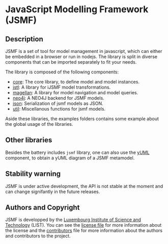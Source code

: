 # JavaScript Modelling Framework (JSMF)

## Description

JSMF is a set of tool for model management in javascript, which can either be
embedded in a browser or run in nodejs. The library is split in diverse
components that can be imported separately to fit your needs.

The library is composed of the following components:

- [core](https://git.list.lu/jsmf/jsmf-core): The core library, to define model and model instances.
- [jstl](https://git.list.lu/jsmf/jsmf-jstl): A library for iJSMF model transformations.
- [magellan](https://git.list.lu/jsmf/jsmf-magellan): A library for model navigation and model queries.
- [neo4j](https://git.list.lu/jsmf/jsmf-neo4j): A NEO4J backend for JSMF models.
- [json](https://git.list.lu/jsmf/jsmf-json): Serialization of jsmf models as JSON.
- [util](https://git.list.lu/jsmf/jsmf-util): Miscellanous functions for jsmf models.

Aside these libraries, the examples folders contains some example about the
global usage of the libraries.

## Other libraries

Besides the battery includes `jsmf` library, one can also use the
[yUML](https://git.list.lu/jsmf/jsmf-yuml) component, to obtain a yUML diagram of a
JSMF metamodel.

## Stability warning

JSMF is under active development, the API is not stable at the moment and can
change signifantly in the future releases.

## Authors and Copyright

JSMF is developped by the
[Luxembourg Institute of Science and Technology](http://list.lu/) (LIST).
You can see the [license file](LICENSE) for more information about the
license and the [contributors](Contributors) file for more information about
the authors and contributors to the project.
